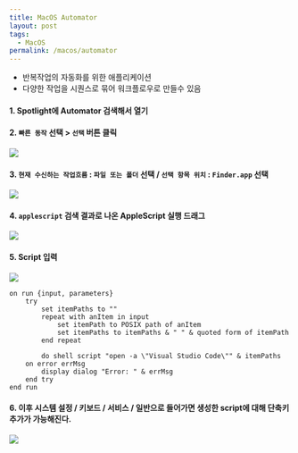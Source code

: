 ```yaml
---
title: MacOS Automator
layout: post
tags:
  - MacOS
permalink: /macos/automator
---
```

- 반복작업의 자동화를 위한 애플리케이션
- 다양한 작업을 시퀀스로 묶어 워크플로우로 만들수 있음

#### 1. Spotlight에 Automator 검색해서 열기
#### 2. `빠른 동작` 선택 > `선택` 버튼 클릭
![](./../../../assets/images/MacOS/automator/2.png)


#### 3. `현재 수신하는 작업흐름` : `파일 또는 폴더` 선택 / `선택 항목 위치` : `Finder.app`  선택
![](./../../../assets/images/MacOS/automator/3.png)

#### 4. `applescript` 검색 결과로 나온 AppleScript 실행 드래그
![](./../../../assets/images/MacOS/automator/4.png)
#### 5. Script 입력
![](./../../../assets/images/MacOS/automator/5.png)
```AppleScript
on run {input, parameters}
	try
		set itemPaths to ""
		repeat with anItem in input
			set itemPath to POSIX path of anItem
			set itemPaths to itemPaths & " " & quoted form of itemPath
		end repeat
		
		do shell script "open -a \"Visual Studio Code\"" & itemPaths
	on error errMsg
		display dialog "Error: " & errMsg
	end try
end run
```


#### 6. 이후 시스템 설정 / 키보드 / 서비스 / 일반으로 들어가면 생성한 script에 대해 단축키 추가가 가능해진다.
![](./../../../assets/images/MacOS/automator/6.png)
